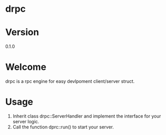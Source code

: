# drpc

# Version
0.1.0

# Welcome
drpc is a rpc engine for easy devlpoment client/server struct.

# Usage
1. Inherit class drpc::ServerHandler and implement the interface for your server logic.
2. Call the function dprc::run() to start your server.
